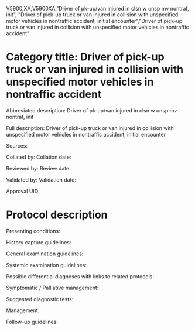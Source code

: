 V5900,XA,V5900XA,"Driver of pk-up/van injured in clsn w unsp mv nontraf, init", "Driver of pick-up truck or van injured in collision with unspecified motor vehicles in nontraffic accident, initial encounter","Driver of pick-up truck or van injured in collision with unspecified motor vehicles in nontraffic accident"
# Category title: Driver of pick-up truck or van injured in collision with unspecified motor vehicles in nontraffic accident

Abbreviated description: Driver of pk-up/van injured in clsn w unsp mv nontraf, init

Full description: Driver of pick-up truck or van injured in collision with unspecified motor vehicles in nontraffic accident, initial encounter

Sources:

Collated by:
Collation date:

Reviewed by:
Review date:

Validated by:
Validation date:

Approval UID:

# Protocol description

Presenting conditions:

History capture guidelines:

General examination guidelines:

Systemic examination guidelines:

Possible differential diagnoses with links to related protocols:

Symptomatic / Palliative management:

Suggested diagnostic tests:

Management:

Follow-up guidelines:
